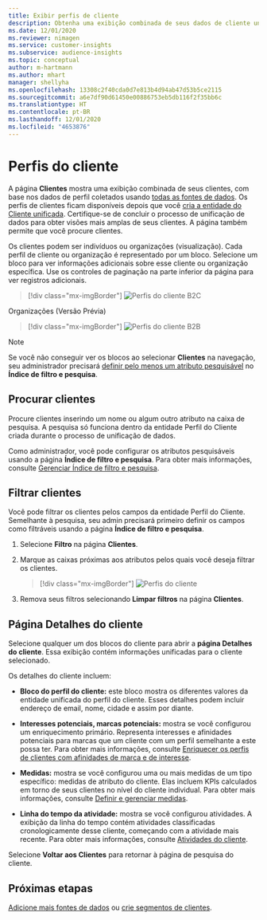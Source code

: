 ```yaml
---
title: Exibir perfis de cliente
description: Obtenha uma exibição combinada de seus dados de cliente unificados.
ms.date: 12/01/2020
ms.reviewer: nimagen
ms.service: customer-insights
ms.subservice: audience-insights
ms.topic: conceptual
author: m-hartmann
ms.author: mhart
manager: shellyha
ms.openlocfilehash: 13308c2f40cda0d7e813b4d94ab47d53b5ce2115
ms.sourcegitcommit: a6e7df90d61450e00886753eb5db116f2f35bb6c
ms.translationtype: HT
ms.contentlocale: pt-BR
ms.lasthandoff: 12/01/2020
ms.locfileid: "4653876"
---
```

# <a name="customer-profiles"></a>Perfis do cliente

A página **Clientes** mostra uma exibição combinada de seus clientes, com base nos dados de perfil coletados usando [todas as fontes de dados](data-sources.md). Os perfis de clientes ficam disponíveis depois que você [cria a entidade do Cliente unificada](data-unification.md). Certifique-se de concluir o processo de unificação de dados para obter visões mais amplas de seus clientes. A página também permite que você procure clientes.

Os clientes podem ser indivíduos ou organizações (visualização). Cada perfil de cliente ou organização é representado por um bloco. Selecione um bloco para ver informações adicionais sobre esse cliente ou organização específica. Use os controles de paginação na parte inferior da página para ver registros adicionais.

> [!div class="mx-imgBorder"] 
> ![Perfis do cliente B2C](media/profiles-customers.png "Perfis do cliente B2C")

Organizações (Versão Prévia)
> [!div class="mx-imgBorder"] 
> ![Perfis do cliente B2B](media/profile-customers-b2b.png "Perfis do cliente B2B")

> [!NOTE]
> Se você não conseguir ver os blocos ao selecionar **Clientes** na navegação, seu administrador precisará [definir pelo menos um atributo pesquisável](search-filter-index.md) no **Índice de filtro e pesquisa**.

## <a name="search-for-customers"></a>Procurar clientes

Procure clientes inserindo um nome ou algum outro atributo na caixa de pesquisa. A pesquisa só funciona dentro da entidade Perfil do Cliente criada durante o processo de unificação de dados.

Como administrador, você pode configurar os atributos pesquisáveis usando a página **Índice de filtro e pesquisa**. Para obter mais informações, consulte [Gerenciar Índice de filtro e pesquisa](search-filter-index.md).

## <a name="filter-customers"></a>Filtrar clientes

Você pode filtrar os clientes pelos campos da entidade Perfil do Cliente. Semelhante à pesquisa, seu admin precisará primeiro definir os campos como filtráveis usando a página **Índice de filtro e pesquisa**.

1. Selecione **Filtro** na página **Clientes**.

2. Marque as caixas próximas aos atributos pelos quais você deseja filtrar os clientes.

   > [!div class="mx-imgBorder"] 
   > ![Perfis do cliente](media/profiles-customers3.png "Perfis do cliente")

3. Remova seus filtros selecionando **Limpar filtros** na página **Clientes**.

##  <a name="customer-details-page"></a>Página Detalhes do cliente

Selecione qualquer um dos blocos do cliente para abrir a **página Detalhes do cliente**. Essa exibição contém informações unificadas para o cliente selecionado.

Os detalhes do cliente incluem:

-   **Bloco do perfil do cliente:** este bloco mostra os diferentes valores da entidade unificada do perfil do cliente. Esses detalhes podem incluir endereço de email, nome, cidade e assim por diante. 

-   **Interesses potenciais, marcas potenciais:** mostra se você configurou um enriquecimento primário. Representa interesses e afinidades potenciais para marcas que um cliente com um perfil semelhante a este possa ter. Para obter mais informações, consulte [Enriquecer os perfis de clientes com afinidades de marca e de interesse](enrichment-microsoft-graph.md).

-   **Medidas:** mostra se você configurou uma ou mais medidas de um tipo específico: medidas de atributo do cliente. Elas incluem KPIs calculados em torno de seus clientes no nível do cliente individual. Para obter mais informações, consulte [Definir e gerenciar medidas](measures.md).

-   **Linha do tempo da atividade:** mostra se você configurou atividades. A exibição da linha do tempo contém atividades classificadas cronologicamente desse cliente, começando com a atividade mais recente. Para obter mais informações, consulte [Atividades do cliente](activities.md).

Selecione **Voltar aos Clientes** para retornar à página de pesquisa do cliente.

## <a name="next-steps"></a>Próximas etapas

[Adicione mais fontes de dados](data-sources.md) ou [crie segmentos de clientes](segments.md).
